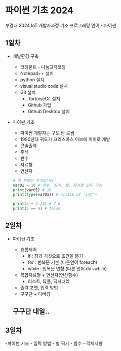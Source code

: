 # 파이썬 기초 2024
부경대 2024 IoT 개발자과정 기초 프로그래밍 언어 - 파이썬

## 1일차
- 개발환경 구축
    - 코딩폰트 - 나눔고딕코딩
    - Notepad++ 설치
    - python 설치
    - visual studio code 설치
    - Git 설치
        - TortoiseGit 설치
        - Github 가입
        - Github Desktop 설치

- 파이썬 기초
    - 파이썬 개발자는 구도 반 로썸
    - 1990년대 귀도가 크리스마스 이브에 취미로 개발
    - 콘솔출력
    - 주석
    - 변수
    - 자료형
    - 연산자

    ```python
    # 이 부분은 주석입니다.
    var01 = 10 # 정수, 실수, 불, 문자열 모두 가능
    print(var01) # 10
    print(type(var01)) # <class of 'int'>
    
    print(5 + 4 /2) # 7.0
    print(5 == 4) # false
    ```

## 2일차
- 파이썬 기초
    - 흐름제어
        - if : 참과 거싯으로 조건을 분기
        - for : 반복문 기본 (다른언어 foreach)
        - while : 반복문 변형 (다른 언어 do~while)
    - 복합자료형 + 연산자(연산함수)
        - 리스트, 튜플, 딕셔너리
    - 출력 포맷, 입력 방법   
    - 구구단 + 디버깅

    ## 구구단 내일..

## 3일차
-파이썬 기초
    - 입력 방법
    - 별 찍기
    - 함수
    - 객체지향